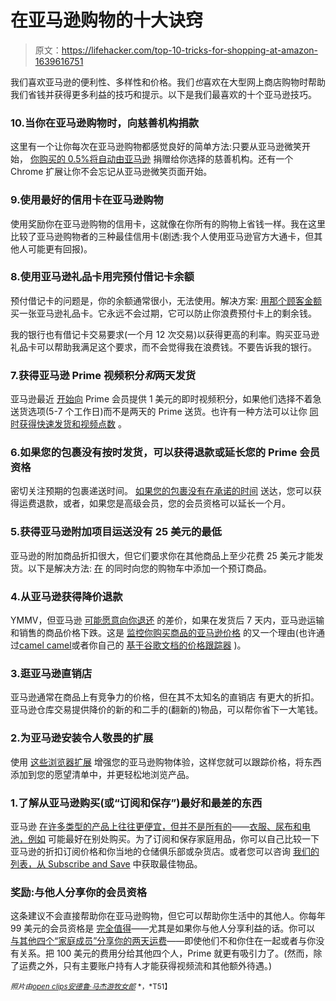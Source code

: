 # 在亚马逊购物的十大诀窍

> 原文：<https://lifehacker.com/top-10-tricks-for-shopping-at-amazon-1639616751>

我们喜欢亚马逊的便利性、多样性和价格。我们*也*喜欢在大型网上商店购物时帮助我们省钱并获得更多利益的技巧和提示。以下是我们最喜欢的十个亚马逊技巧。



### 10.当你在亚马逊购物时，向慈善机构捐款

这里有一个让你每次在亚马逊购物都感觉良好的简单方法:只要从亚马逊微笑开始， [你购买的 0.5%将自动由亚马逊](http://lifehacker.com/amazon-will-donate-part-of-your-purchases-to-your-favor-1455058287) 捐赠给你选择的慈善机构。还有一个 Chrome 扩展让你不会忘记从亚马逊微笑页面开始。

### 9.使用最好的信用卡在亚马逊购物

使用奖励你在亚马逊购物的信用卡，这就像在你所有的购物上省钱一样。我在这里比较了亚马逊购物者的三种最佳信用卡(剧透:我个人使用亚马逊官方大通卡，但其他人可能更有回报)。

### 8.使用亚马逊礼品卡用完预付借记卡余额

预付借记卡的问题是，你的余额通常很小，无法使用。解决方案: [用那个顾客金额](http://lifehacker.com/buy-amazon-gift-cards-to-use-up-that-prepaid-debit-card-1477844020) 买一张亚马逊礼品卡。它永远不会过期，它可以防止你浪费预付卡上的剩余钱。

我的银行也有借记卡交易要求(一个月 12 次交易)以获得更高的利率。购买亚马逊礼品卡可以帮助我满足这个要求，而不会觉得我在浪费钱。不要告诉我的银行。

### 7.获得亚马逊 Prime 视频积分*和*两天发货

亚马逊最近 [开始向](https://lifehacker.com/opt-out-of-amazon-prime-s-free-two-day-shipping-earn-1613594987) Prime 会员提供 1 美元的即时视频积分，如果他们选择不着急送货选项(5-7 个工作日)而不是两天的 Prime 送货。也许有一种方法可以让你 [同时获得快速发货和视频点数](http://lifehacker.com/get-amazon-prime-video-credit-and-two-day-shipping-with-1633649981) 。

### 6.如果您的包裹没有按时发货，可以获得退款或延长您的 Prime 会员资格

密切关注预期的包裹递送时间。 [如果您的包裹没有在承诺的时间](http://lifehacker.com/get-your-amazon-prime-membership-extended-if-a-package-1484928834) 送达，您可以获得运费退款，或者，如果您是高级会员，您的会员资格可以延长一个月。

### 5.获得亚马逊附加项目运送没有 25 美元的最低

亚马逊的附加商品折扣很大，但它们要求你在其他商品上至少花费 25 美元才能发货。以下是解决方法: [在](http://lifehacker.com/get-amazon-add-on-items-shipped-without-the-25-minimum-1487200183) 的同时向您的购物车中添加一个预订商品。

### 4.从亚马逊获得降价退款

YMMV，但亚马逊 [可能愿意向你退还](http://lifehacker.com/get-a-refund-if-amazon-drops-the-price-on-an-item-you-j-1477228606) 的差价，如果在发货后 7 天内，亚马逊运输和销售的商品价格下跌。这是 [监控你购买商品的亚马逊价格](http://lifehacker.com/get-a-bargain-on-amazon-by-monitoring-their-constantly-5940670) 的又一个理由(也许通过[camel camel](http://camelcamelcamel.com/)或者你自己的 [基于谷歌文档的价格跟踪器](http://lifehacker.com/roll-your-own-amazon-price-tracker-using-google-docs-1047403125) )。

### 3.逛亚马逊直销店

亚马逊通常在商品上有竞争力的价格，但在其不太知名的直销店 有更大的折扣。亚马逊仓库交易提供降价的新的和二手的(翻新的)物品，可以帮你省下一大笔钱。

### 2.为亚马逊安装令人敬畏的扩展

使用 [这些浏览器扩展](https://lifehacker.com/the-best-extensions-to-make-amazon-more-awesome-1579539841) 增强您的亚马逊购物体验，这样您就可以跟踪价格，将东西添加到您的愿望清单中，并更轻松地浏览产品。

### 1.了解从亚马逊购买(或“订阅和保存”)最好和最差的东西

亚马逊 [在许多类型的产品上往往更便宜，但并不是所有的](https://lifehacker.com/is-it-actually-cheaper-to-order-everything-from-amazon-1451086140)——[衣服、尿布和电池，例如](http://lifehacker.com/the-worst-things-to-buy-on-amazon-clothing-diapers-b-1628085549) 可能最好在别处购买。为了订阅和保存家庭用品，你可以自己比较一下亚马逊的折扣订阅价格和你当地的仓储俱乐部或杂货店。或者您可以咨询 [我们的列表，从 Subscribe and Save](http://lifehacker.com/the-best-items-to-get-from-amazon-subscribe-and-save-1612920050) 中获取最佳物品。

### 奖励:与他人分享你的会员资格

这条建议不会直接帮助你在亚马逊购物，但它可以帮助你生活中的其他人。你每年 99 美元的会员资格是 [完全值得](http://lifehacker.com/amazon-has-announced-that-amazon-prime-will-go-up-from-1542937038)——尤其是如果你与他人分享利益的话。你可以 [与其他四个“家庭成员”分享你的两天运费](http://lifehacker.com/share-your-amazon-prime-two-day-shipping-with-four-peop-5926298)——即使他们不和你住在一起或者与你没有关系。把 100 美元的费用分给其他四个人，Prime 就更有吸引力了。(然而，除了运费之外，只有主要账户持有人才能获得视频流和其他额外待遇。)

<small>*照片由*</small>[<small>*open clips*</small>](http://pixabay.com/en/basket-buy-shop-shopping-turquoise-152089/)<small></small>*[<small>*安德鲁·马杰*</small>](http://www.flickr.com/photos/mager/4945210587/in/photolist-8wZuPv-dyAMca-areQfa-aN6n1V-aN6me4-aN6m3e-cMFb3w-cMFbfY-cMFbah-7Ry5Bb-docQkf-91M1FZ-a1zY38-cab1P7-ecgeoL-gB66bX-9svtEA-dxKLhJ-bsbqAt-gS3Fi8-9wEowm-9mJuek-bwsTPV/)<small></small>*[<small>*游牧女郎*</small>](http://www.flickr.com/photos/nomadic_lass/6921696235/sizes/z/) <small>*，*T51】**</small>**